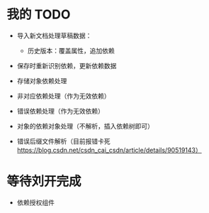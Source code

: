 # 我的 TODO

- 导入新文档处理草稿数据：

  - 历史版本：覆盖属性，追加依赖

- 保存时重新识别依赖，更新依赖数据

- 存储对象依赖处理

- 非对应依赖处理（作为无效依赖）

- 错误依赖处理（作为无效依赖）

- 对象的依赖对象处理（不解析，插入依赖树即可）

- 错误后缀文件解析（目前报错卡死 https://blog.csdn.net/csdn_cai_csdn/article/details/90519143）

# 等待刘开完成

- 依赖授权组件
